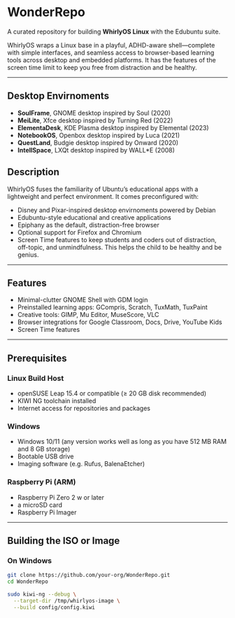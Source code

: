# WonderRepo

A curated repository for building **WhirlyOS Linux** with the Edubuntu suite.

WhirlyOS wraps a Linux base in a playful, ADHD-aware shell—complete with simple interfaces, and seamless access to browser-based learning tools across desktop and embedded platforms. It has the features of the screen time limit to keep you free from distraction and be healthy.

---

## Desktop Envirnoments

-  **SoulFrame**, GNOME desktop inspired by Soul (2020)
-  **MeiLite**, Xfce desktop inspired by Turning Red (2022)
-  **ElementaDesk**, KDE Plasma desktop inspired by Elemental (2023)
-  **NotebookOS**, Openbox desktop inspired by Luca (2021)
-  **QuestLand**, Budgie desktop inspired by Onward (2020)
-  **IntellSpace**, LXQt desktop inspired by WALL*E (2008)
  
## Description

WhirlyOS fuses the familiarity of Ubuntu’s educational apps with a lightweight and perfect environment. It comes preconfigured with:

- Disney and Pixar-inspired desktop envirnoments powered by Debian
- Edubuntu-style educational and creative applications  
- Epiphany as the default, distraction-free browser  
- Optional support for Firefox and Chromium  
- Screen Time features to keep students and coders out of distraction, off-topic, and unmindfulness. This helps the child to be healthy and be genius.

---

## Features

- Minimal-clutter GNOME Shell with GDM login  
- Preinstalled learning apps: GCompris, Scratch, TuxMath, TuxPaint  
- Creative tools: GIMP, Mu Editor, MuseScore, VLC  
- Browser integrations for Google Classroom, Docs, Drive, YouTube Kids  
- Screen Time features  

---

## Prerequisites

### Linux Build Host  
- openSUSE Leap 15.4 or compatible (≥ 20 GB disk recommended)  
- KIWI NG toolchain installed  
- Internet access for repositories and packages  

### Windows
- Windows 10/11 (any version works well as long as you have 512 MB RAM and 8 GB storage)
- Bootable USB drive 
- Imaging software (e.g. Rufus, BalenaEtcher)

### Raspberry Pi (ARM)  
- Raspberry Pi Zero 2 w or later
- a microSD card  
- Raspberry Pi Imager

---

## Building the ISO or Image

### On Windows

```bash
git clone https://github.com/your-org/WonderRepo.git
cd WonderRepo

sudo kiwi-ng --debug \
  --target-dir /tmp/whirlyos-image \
  --build config/config.kiwi
